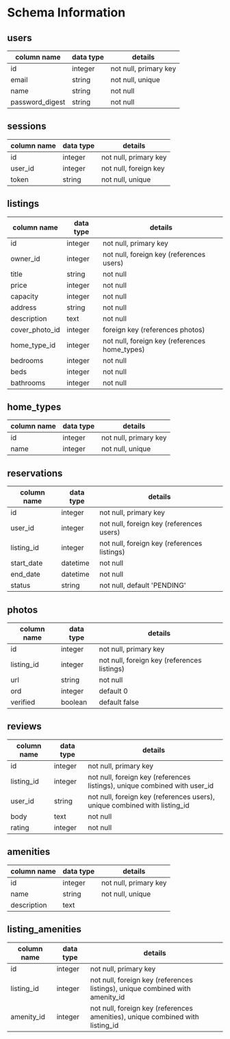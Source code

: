 # Schema Information

## users
column name     | data type | details
----------------|-----------|-----------------------
id              | integer   | not null, primary key
email           | string    | not null, unique
name            | string    | not null
password_digest | string    | not null

## sessions
column name | data type | details
------------|-----------|-----------------------
id          | integer   | not null, primary key
user_id     | integer   | not null, foreign key
token       | string    | not null, unique

## listings
column name    | data type | details
---------------|-----------|-----------------------
id             | integer   | not null, primary key
owner_id       | integer   | not null, foreign key (references users)
title          | string    | not null
price          | integer   | not null
capacity       | integer   | not null
address        | string    | not null
description    | text      | not null
cover_photo_id | integer   | foreign key (references photos)
home_type_id   | integer   | not null, foreign key (references home_types)
bedrooms       | integer   | not null
beds           | integer   | not null
bathrooms      | integer   | not null

## home_types
column name    | data type | details
---------------|-----------|-----------------------
id             | integer   | not null, primary key
name           | integer   | not null, unique

## reservations
column name    | data type | details
---------------|-----------|-----------------------
id             | integer   | not null, primary key
user_id        | integer   | not null, foreign key (references users)
listing_id     | integer   | not null, foreign key (references listings)
start_date     | datetime  | not null
end_date       | datetime  | not null
status         | string    | not null, default 'PENDING'

## photos
column name    | data type | details
---------------|-----------|-----------------------
id             | integer   | not null, primary key
listing_id     | integer   | not null, foreign key (references listings)
url            | string    | not null
ord            | integer   | default 0
verified       | boolean   | default false


## reviews
column name    | data type | details
---------------|-----------|-----------------------
id             | integer   | not null, primary key
listing_id     | integer   | not null, foreign key (references listings), unique combined with user_id
user_id        | string    | not null, foreign key (references users), unique combined with listing_id
body           | text      | not null
rating         | integer   | not null

## amenities
column name | data type | details
------------|-----------|-----------------------
id          | integer   | not null, primary key
name        | string    | not null, unique
description | text      |

## listing_amenities
column name    | data type | details
---------------|-----------|-----------------------
id             | integer   | not null, primary key
listing_id     | integer   | not null, foreign key (references listings), unique combined with amenity_id
amenity_id     | integer   | not null, foreign key (references amenities), unique combined with listing_id

